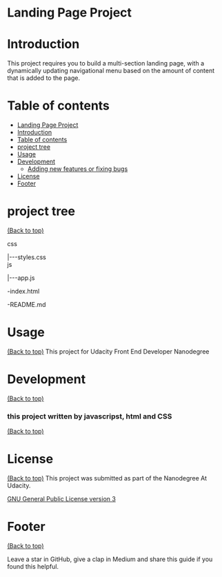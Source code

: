 
# Landing Page Project



# Introduction
This project requires you to build a multi-section landing page, with a dynamically updating navigational menu based on the amount of content that is added to the page.


# Table of contents



- [Landing Page Project](#project-title)
- [Introduction](#Introduction)
- [Table of contents](#table-of-contents)
- [project tree ](#installation)
- [Usage](#usage)
- [Development](#development)
    - [Adding new features or fixing bugs](#adding-new-features-or-fixing-bugs)
- [License](#license)
- [Footer](#footer)

# project tree 
[(Back to top)](#table-of-contents)

css
 
 |---styles.css    
js
 
 |---app.js
 
-index.html

-README.md


# Usage
[(Back to top)](#table-of-contents)
This project for Udacity Front End Developer Nanodegree


# Development
[(Back to top)](#table-of-contents)



### this project written by javascripst, html and CSS
[(Back to top)](#table-of-contents)



# License
[(Back to top)](#table-of-contents)
This project was submitted as part of the Nanodegree At Udacity.


[GNU General Public License version 3](https://opensource.org/licenses/GPL-3.0)

# Footer
[(Back to top)](#table-of-contents)


Leave a star in GitHub, give a clap in Medium and share this guide if you found this helpful.


